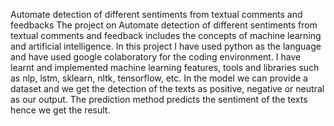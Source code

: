 Automate detection of different sentiments from textual comments and feedbacks
The project on Automate detection of different sentiments from textual comments and feedback includes the concepts of machine learning and artificial intelligence. In this project I have used python as the language and have used google colaboratory for the coding environment. I have learnt and implemented machine learning features, tools and libraries such as nlp, lstm, sklearn, nltk, tensorflow, etc. In the model we can provide a dataset and we get the detection of the texts as positive, negative or neutral as our output. The prediction method predicts the sentiment of the texts hence we get the result.
